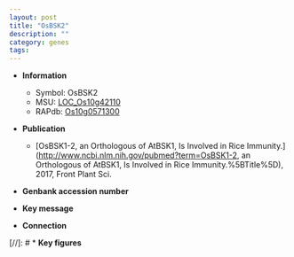 ```yaml
---
layout: post
title: "OsBSK2"
description: ""
category: genes
tags: 
---
```


* **Information**  
    + Symbol: OsBSK2  
    + MSU: [LOC_Os10g42110](http://rice.uga.edu/cgi-bin/ORF_infopage.cgi?orf=LOC_Os10g42110)  
    + RAPdb: [Os10g0571300](http://rapdb.dna.affrc.go.jp/viewer/gbrowse_details/irgsp1?name=Os10g0571300)  

* **Publication**  
    + [OsBSK1-2, an Orthologous of AtBSK1, Is Involved in Rice Immunity.](http://www.ncbi.nlm.nih.gov/pubmed?term=OsBSK1-2, an Orthologous of AtBSK1, Is Involved in Rice Immunity.%5BTitle%5D), 2017, Front Plant Sci.

* **Genbank accession number**  

* **Key message**  

* **Connection**  

[//]: # * **Key figures**  


